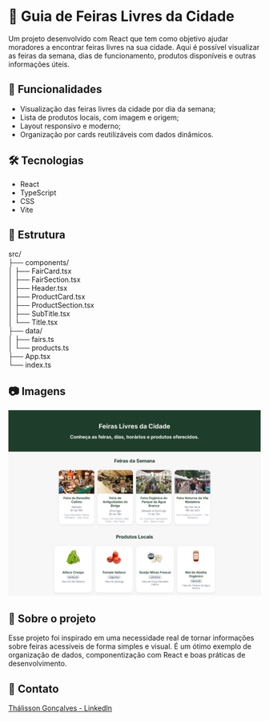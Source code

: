 # 🥕 Guia de Feiras Livres da Cidade

Um projeto desenvolvido com React que tem como objetivo ajudar moradores a encontrar feiras livres na sua cidade. Aqui é possível visualizar as feiras da semana, dias de funcionamento, produtos disponíveis e outras informações úteis.

## 🚀 Funcionalidades

- Visualização das feiras livres da cidade por dia da semana;
- Lista de produtos locais, com imagem e origem;
- Layout responsivo e moderno;
- Organização por cards reutilizáveis com dados dinâmicos.

## 🛠️ Tecnologias

- React
- TypeScript
- CSS
- Vite

## 📂 Estrutura

src/ <br/>
├── components/ <br/>
│ ├── FairCard.tsx <br/>
│ ├── FairSection.tsx <br/>
│ ├── Header.tsx <br/>
│ ├── ProductCard.tsx <br/>
│ ├── ProductSection.tsx <br/>
│ ├── SubTitle.tsx <br/>
│ └── Title.tsx <br/>
├── data/ <br/>
│ ├── fairs.ts <br/>
│ └── products.ts <br/>
├── App.tsx <br/>
└── index.ts <br/>

## 📷 Imagens

![Versão Desktop](./desktop.png)

## 📌 Sobre o projeto

Esse projeto foi inspirado em uma necessidade real de tornar informações sobre feiras acessíveis de forma simples e visual. É um ótimo exemplo de organização de dados, componentização com React e boas práticas de desenvolvimento.

## 📢 Contato

[Thálisson Gonçalves - LinkedIn](https://www.linkedin.com/in/thalissongoncalves/)
